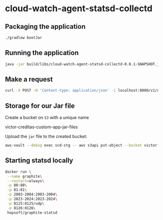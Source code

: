# cloud-watch-agent-statsd-collectd

## Packaging the application
```bash
./gradlew bootJar
```

## Running the application
```bash
java -jar build/libs/cloud-watch-agent-statsd-collectd-0.0.1-SNAPSHOT.jar
```

## Make a request
```bash
curl -X POST -H 'Content-type: application/json' -i localhost:8080/v1/users/login -d '{"username": "custom_username", "password": "*******"}'
```

## Storage for our Jar file
Create a bucket on `S3` with a unique name

victor-creditas-custom-app-jar-files

Upload the `jar` file to the created bucket:
```bash
aws-vault --debug exec scd-stg -- aws s3api put-object --bucket victor-creditas-custom-app-jar-files --key build/libs/cloud-watch-agent-statsd-collectd-0.0.1-SNAPSHOT.jar --body build/libs/cloud-watch-agent-statsd-collectd-0.0.1-SNAPSHOT.jar
```

## Starting statsd locally
```bash
docker run \
 --name graphite\
 --restart=always\
 -p 80:80\
 -p 81:81\
 -p 2003-2004:2003-2004\
 -p 2023-2024:2023-2024\
 -p 8125:8125/udp\
 -p 8126:8126\
 hopsoft/graphite-statsd
```
